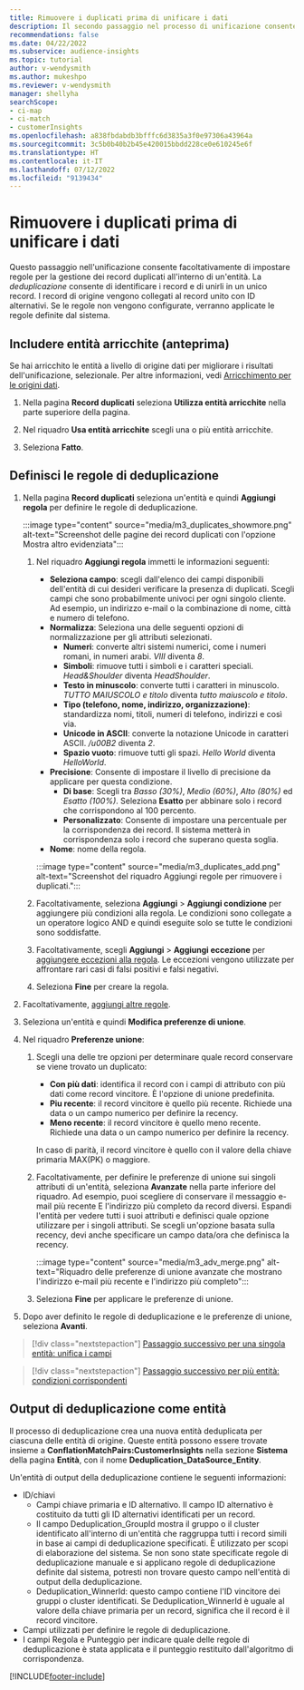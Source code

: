 ```yaml
---
title: Rimuovere i duplicati prima di unificare i dati
description: Il secondo passaggio nel processo di unificazione consente nel selezionare il record da conservare quando vengono trovati duplicati.
recommendations: false
ms.date: 04/22/2022
ms.subservice: audience-insights
ms.topic: tutorial
author: v-wendysmith
ms.author: mukeshpo
ms.reviewer: v-wendysmith
manager: shellyha
searchScope:
- ci-map
- ci-match
- customerInsights
ms.openlocfilehash: a838fbdabdb3bfffc6d3835a3f0e97306a43964a
ms.sourcegitcommit: 3c5b0b40b2b45e420015bbdd228ce0e610245e6f
ms.translationtype: HT
ms.contentlocale: it-IT
ms.lasthandoff: 07/12/2022
ms.locfileid: "9139434"
---
```

# <a name="remove-duplicates-before-unifying-data"></a>Rimuovere i duplicati prima di unificare i dati

Questo passaggio nell'unificazione consente facoltativamente di impostare regole per la gestione dei record duplicati all'interno di un'entità. La *deduplicazione* consente di identificare i record e di unirli in un unico record. I record di origine vengono collegati al record unito con ID alternativi. Se le regole non vengono configurate, verranno applicate le regole definite dal sistema.

## <a name="include-enriched-entities-preview"></a>Includere entità arricchite (anteprima)

Se hai arricchito le entità a livello di origine dati per migliorare i risultati dell'unificazione, selezionale. Per altre informazioni, vedi [Arricchimento per le origini dati](data-sources-enrichment.md).

1. Nella pagina **Record duplicati** seleziona **Utilizza entità arricchite** nella parte superiore della pagina.

1. Nel riquadro **Usa entità arricchite** scegli una o più entità arricchite.

1. Seleziona **Fatto**.

## <a name="define-deduplication-rules"></a>Definisci le regole di deduplicazione

1. Nella pagina **Record duplicati** seleziona un'entità e quindi **Aggiungi regola** per definire le regole di deduplicazione.

   :::image type="content" source="media/m3_duplicates_showmore.png" alt-text="Screenshot delle pagine dei record duplicati con l'opzione Mostra altro evidenziata":::

   1. Nel riquadro **Aggiungi regola** immetti le informazioni seguenti:
      - **Seleziona campo**: scegli dall'elenco dei campi disponibili dell'entità di cui desideri verificare la presenza di duplicati. Scegli campi che sono probabilmente univoci per ogni singolo cliente. Ad esempio, un indirizzo e-mail o la combinazione di nome, città e numero di telefono.
      - **Normalizza**: Seleziona una delle seguenti opzioni di normalizzazione per gli attributi selezionati.
        - **Numeri**: converte altri sistemi numerici, come i numeri romani, in numeri arabi. *VIII* diventa *8*.
        - **Simboli**: rimuove tutti i simboli e i caratteri speciali. *Head&Shoulder* diventa *HeadShoulder*.
        - **Testo in minuscolo**: converte tutti i caratteri in minuscolo. *TUTTO MAIUSCOLO e titolo* diventa *tutto maiuscolo e titolo*.
        - **Tipo (telefono, nome, indirizzo, organizzazione)**: standardizza nomi, titoli, numeri di telefono, indirizzi e così via.
        - **Unicode in ASCII**: converte la notazione Unicode in caratteri ASCII. */u00B2* diventa *2*.
        - **Spazio vuoto**: rimuove tutti gli spazi. *Hello World* diventa *HelloWorld*.
      - **Precisione**: Consente di impostare il livello di precisione da applicare per questa condizione.
        - **Di base**: Scegli tra *Basso (30%)*, *Medio (60%)*, *Alto (80%)* ed *Esatto (100%)*. Seleziona **Esatto** per abbinare solo i record che corrispondono al 100 percento.
        - **Personalizzato**: Consente di impostare una percentuale per la corrispondenza dei record. Il sistema metterà in corrispondenza solo i record che superano questa soglia.
      - **Nome**: nome della regola.

      :::image type="content" source="media/m3_duplicates_add.png" alt-text="Screenshot del riquadro Aggiungi regole per rimuovere i duplicati.":::

   1. Facoltativamente, seleziona **Aggiungi** > **Aggiungi condizione** per aggiungere più condizioni alla regola. Le condizioni sono collegate a un operatore logico AND e quindi eseguite solo se tutte le condizioni sono soddisfatte.

   1. Facoltativamente, scegli **Aggiungi** > **Aggiungi eccezione** per [aggiungere eccezioni alla regola](match-entities.md#add-exceptions-to-a-rule). Le eccezioni vengono utilizzate per affrontare rari casi di falsi positivi e falsi negativi.

   1. Seleziona **Fine** per creare la regola.

1. Facoltativamente, [aggiungi altre regole](#define-deduplication-rules).

1. Seleziona un'entità e quindi **Modifica preferenze di unione**.

1. Nel riquadro **Preferenze unione**:
   1. Scegli una delle tre opzioni per determinare quale record conservare se viene trovato un duplicato:
      - **Con più dati**: identifica il record con i campi di attributo con più dati come record vincitore. È l'opzione di unione predefinita.
      - **Piu recente**: il record vincitore è quello più recente. Richiede una data o un campo numerico per definire la recency.
      - **Meno recente**: il record vincitore è quello meno recente. Richiede una data o un campo numerico per definire la recency.
      
      In caso di parità, il record vincitore è quello con il valore della chiave primaria MAX(PK) o maggiore.
      
   1. Facoltativamente, per definire le preferenze di unione sui singoli attributi di un'entità, seleziona **Avanzate** nella parte inferiore del riquadro. Ad esempio, puoi scegliere di conservare il messaggio e-mail più recente E l'indirizzo più completo da record diversi. Espandi l'entità per vedere tutti i suoi attributi e definisci quale opzione utilizzare per i singoli attributi. Se scegli un'opzione basata sulla recency, devi anche specificare un campo data/ora che definisca la recency.

      :::image type="content" source="media/m3_adv_merge.png" alt-text="Riquadro delle preferenze di unione avanzate che mostrano l'indirizzo e-mail più recente e l'indirizzo più completo":::

   1. Seleziona **Fine** per applicare le preferenze di unione.

1. Dopo aver definito le regole di deduplicazione e le preferenze di unione, seleziona **Avanti**.
  
> [!div class="nextstepaction"]
> [Passaggio successivo per una singola entità: unifica i campi](merge-entities.md)

> [!div class="nextstepaction"]
> [Passaggio successivo per più entità: condizioni corrispondenti](match-entities.md)

## <a name="deduplication-output-as-an-entity"></a>Output di deduplicazione come entità

Il processo di deduplicazione crea una nuova entità deduplicata per ciascuna delle entità di origine. Queste entità possono essere trovate insieme a **ConflationMatchPairs:CustomerInsights** nella sezione **Sistema** della pagina **Entità**, con il nome **Deduplication_DataSource_Entity**.

Un'entità di output della deduplicazione contiene le seguenti informazioni:

- ID/chiavi
  - Campi chiave primaria e ID alternativo. Il campo ID alternativo è costituito da tutti gli ID alternativi identificati per un record.
  - Il campo Deduplication_GroupId mostra il gruppo o il cluster identificato all'interno di un'entità che raggruppa tutti i record simili in base ai campi di deduplicazione specificati. È utilizzato per scopi di elaborazione del sistema. Se non sono state specificate regole di deduplicazione manuale e si applicano regole di deduplicazione definite dal sistema, potresti non trovare questo campo nell'entità di output della deduplicazione.
  - Deduplication_WinnerId: questo campo contiene l'ID vincitore dei gruppi o cluster identificati. Se Deduplication_WinnerId è uguale al valore della chiave primaria per un record, significa che il record è il record vincitore.
- Campi utilizzati per definire le regole di deduplicazione.
- I campi Regola e Punteggio per indicare quale delle regole di deduplicazione è stata applicata e il punteggio restituito dall'algoritmo di corrispondenza.

[!INCLUDE[footer-include](includes/footer-banner.md)]
